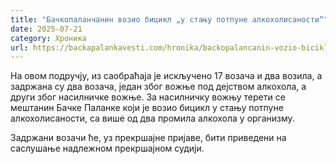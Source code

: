 ```yaml
---
title: "Бачкопаланчанин возио бицикл „у стању потпуне алкохолисаности“"
date: 2025-07-21
category: Хроника
url: https://backapalankavesti.com/hronika/backopalancanin-vozio-bicikl-u-stanju-potpune-alkoholisanosti/
---
```


На овом подручју, из саобраћаја је искључено 17 возача и два возила, а задржана су два возача, један због вожње под дејством алкохола, а други због насилничке вожње.
За насилничку вожњу терети се мештанин Бачке Паланке који је возио бицикл у стању потпуне алкохолисаности, са више од два промила алкохола у организму.

Задржани возачи ће, уз прекршајне пријаве, бити приведени на саслушање надлежном прекршајном судији.
